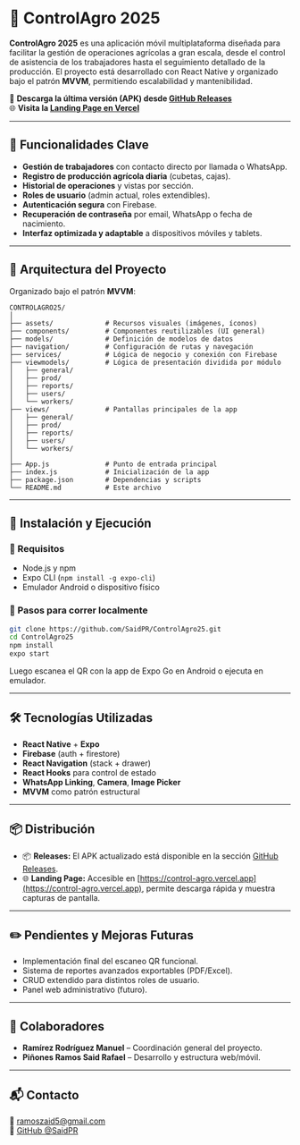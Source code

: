 # 🌱 ControlAgro 2025

**ControlAgro 2025** es una aplicación móvil multiplataforma diseñada para facilitar la gestión de operaciones agrícolas a gran escala, desde el control de asistencia de los trabajadores hasta el seguimiento detallado de la producción. El proyecto está desarrollado con React Native y organizado bajo el patrón **MVVM**, permitiendo escalabilidad y mantenibilidad.

🔗 **Descarga la última versión (APK) desde [GitHub Releases](https://github.com/SaidPR/ControlAgro25/releases)**  
🌐 **Visita la [Landing Page en Vercel](https://control-agro.vercel.app)**

---

## 📲 Funcionalidades Clave

- **Gestión de trabajadores** con contacto directo por llamada o WhatsApp.
- **Registro de producción agrícola diaria** (cubetas, cajas).
- **Historial de operaciones** y vistas por sección.
- **Roles de usuario** (admin actual, roles extendibles).
- **Autenticación segura** con Firebase.
- **Recuperación de contraseña** por email, WhatsApp o fecha de nacimiento.
- **Interfaz optimizada y adaptable** a dispositivos móviles y tablets.

---

## 🧠 Arquitectura del Proyecto

Organizado bajo el patrón **MVVM**:

```
CONTROLAGRO25/
│
├── assets/             # Recursos visuales (imágenes, íconos)
├── components/         # Componentes reutilizables (UI general)
├── models/             # Definición de modelos de datos
├── navigation/         # Configuración de rutas y navegación
├── services/           # Lógica de negocio y conexión con Firebase
├── viewmodels/         # Lógica de presentación dividida por módulo
│   ├── general/
│   ├── prod/
│   ├── reports/
│   ├── users/
│   └── workers/
├── views/              # Pantallas principales de la app
│   ├── general/
│   ├── prod/
│   ├── reports/
│   ├── users/
│   └── workers/
│
├── App.js              # Punto de entrada principal
├── index.js            # Inicialización de la app
├── package.json        # Dependencias y scripts
└── README.md           # Este archivo
```

---

## 🚀 Instalación y Ejecución

### 🔧 Requisitos

- Node.js y npm
- Expo CLI (`npm install -g expo-cli`)
- Emulador Android o dispositivo físico

### 🧪 Pasos para correr localmente

```bash
git clone https://github.com/SaidPR/ControlAgro25.git
cd ControlAgro25
npm install
expo start
```

Luego escanea el QR con la app de Expo Go en Android o ejecuta en emulador.

---

## 🛠️ Tecnologías Utilizadas

- **React Native** + **Expo**
- **Firebase** (auth + firestore)
- **React Navigation** (stack + drawer)
- **React Hooks** para control de estado
- **WhatsApp Linking**, **Camera**, **Image Picker**
- **MVVM** como patrón estructural

---

## 📦 Distribución

- 📦 **Releases:** El APK actualizado está disponible en la sección [GitHub Releases](https://github.com/SaidPR/ControlAgro25/releases).
- 🌐 **Landing Page:** Accesible en [https://control-agro.vercel.app](https://control-agro.vercel.app), permite descarga rápida y muestra capturas de pantalla.

---

## ✏️ Pendientes y Mejoras Futuras

- Implementación final del escaneo QR funcional.
- Sistema de reportes avanzados exportables (PDF/Excel).
- CRUD extendido para distintos roles de usuario.
- Panel web administrativo (futuro).

---

## 🤝 Colaboradores

- **Ramírez Rodríguez Manuel** – Coordinación general del proyecto.
- **Piñones Ramos Said Rafael** – Desarrollo y estructura web/móvil.

---

## 📬 Contacto

📧 ramoszaid5@gmail.com  
🔗 [GitHub @SaidPR](https://github.com/SaidPR)
